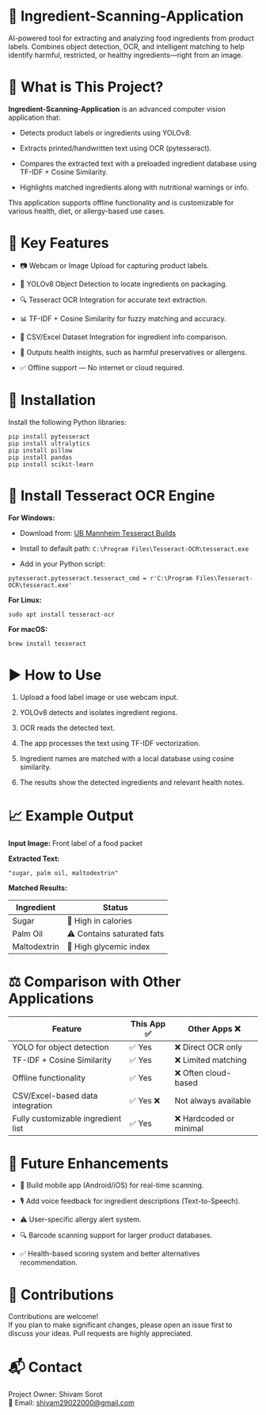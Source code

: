 # 🧪 Ingredient-Scanning-Application
AI-powered tool for extracting and analyzing food ingredients from product labels. Combines object detection, OCR, and intelligent matching to help identify harmful, restricted, or healthy ingredients—right from an image.

# 📌 What is This Project?
**Ingredient-Scanning-Application** is an advanced computer vision application that:

* Detects product labels or ingredients using YOLOv8.

* Extracts printed/handwritten text using OCR (pytesseract).

* Compares the extracted text with a preloaded ingredient database using TF-IDF + Cosine Similarity.

* Highlights matched ingredients along with nutritional warnings or info.

This application supports offline functionality and is customizable for various health, diet, or allergy-based use cases.

# 🔑 Key Features
* 📷 Webcam or Image Upload for capturing product labels.

* 🧠 YOLOv8 Object Detection to locate ingredients on packaging.

* 🔍 Tesseract OCR Integration for accurate text extraction.

* 📊 TF-IDF + Cosine Similarity for fuzzy matching and accuracy.

* 📁 CSV/Excel Dataset Integration for ingredient info comparison.

* 🧾 Outputs health insights, such as harmful preservatives or allergens.

* ✅ Offline support — No internet or cloud required.

# 🧰 Installation
Install the following Python libraries:  
``` pip install opencv-python  
pip install pytesseract  
pip install ultralytics  
pip install pillow  
pip install pandas  
pip install scikit-learn  
```
# 🧠 Install Tesseract OCR Engine
**For Windows:**
* Download from: [UB Mannheim Tesseract Builds](https://github.com/UB-Mannheim/tesseract/wiki)  
* Install to default path: `C:\Program Files\Tesseract-OCR\tesseract.exe`

* Add in your Python script:

``` import pytesseract  
pytesseract.pytesseract.tesseract_cmd = r'C:\Program Files\Tesseract-OCR\tesseract.exe'  
```
**For Linux:**
``` sudo apt update  
sudo apt install tesseract-ocr  
```
**For macOS:**  
``` 
brew install tesseract
 ```
# ▶️ How to Use
1. Upload a food label image or use webcam input.

2. YOLOv8 detects and isolates ingredient regions.

3. OCR reads the detected text.

4. The app processes the text using TF-IDF vectorization.

5. Ingredient names are matched with a local database using cosine similarity.

6. The results show the detected ingredients and relevant health notes.

# 📈 Example Output
**Input Image:** Front label of a food packet 

**Extracted Text:**  

```"sugar, palm oil, maltodextrin"``` 

**Matched Results:** 

|Ingredient |	Status|  
|-----------|-------|
|Sugar|	🚫 High in calories|
|Palm Oil|	⚠️ Contains saturated fats|
|Maltodextrin|	🚫 High glycemic index|

# ⚖️ Comparison with Other Applications
|Feature|	This App ✅|	Other Apps ❌| 
|-------|-------------|---------------|
|YOLO for object detection|	✅ Yes	|❌ Direct OCR only|
|TF-IDF + Cosine Similarity|	✅ Yes	|❌ Limited matching|
|Offline functionality|	✅ Yes	|❌ Often cloud-based|
|CSV/Excel-based data integration	|✅ Yes	❌ |Not always available|
|Fully customizable ingredient list|	✅ Yes|	❌ Hardcoded or minimal|

# 🌱 Future Enhancements
* 📱 Build mobile app (Android/iOS) for real-time scanning.

* 🎙️ Add voice feedback for ingredient descriptions (Text-to-Speech).

* ⚠️ User-specific allergy alert system.

* 🔍 Barcode scanning support for larger product databases.

* ✅ Health-based scoring system and better alternatives recommendation.

# 🤝 Contributions
Contributions are welcome!  
If you plan to make significant changes, please open an issue first to discuss your ideas. Pull requests are highly appreciated.

# 📬 Contact
Project Owner: Shivam Sorot  
📧 Email: shivam29022000@gmail.com
